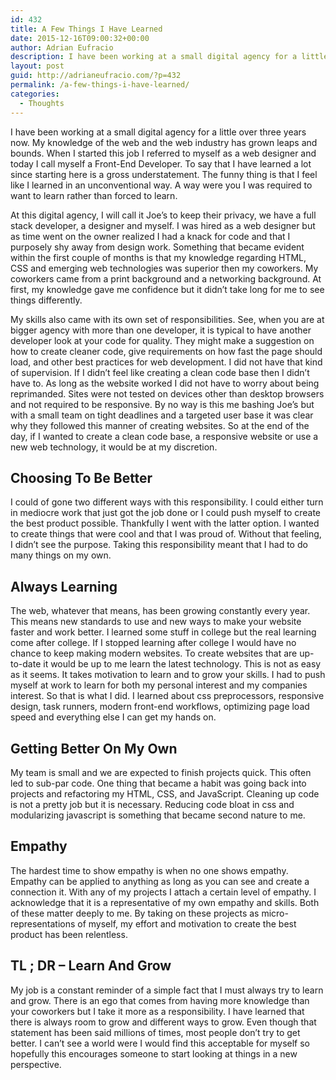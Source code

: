 ```yaml
---
id: 432
title: A Few Things I Have Learned
date: 2015-12-16T09:00:32+00:00
author: Adrian Eufracio
description: I have been working at a small digital agency for a little over three years now. To say that I have learned a lot since starting here is a gross understatement. The funny thing is that I feel like I learned in an unconventional way. A way were you I was required to want to learn rather than forced to learn.
layout: post
guid: http://adrianeufracio.com/?p=432
permalink: /a-few-things-i-have-learned/
categories:
  - Thoughts
---
```

I have been working at a small digital agency for a little over three years now. My knowledge of the web and the web industry has grown leaps and bounds. When I started this job I referred to myself as a web designer and today I call myself a Front-End Developer. To say that I have learned a lot since starting here is a gross understatement. The funny thing is that I feel like I learned in an unconventional way. A way were you I was required to want to learn rather than forced to learn.

At this digital agency, I will call it Joe&#8217;s to keep their privacy, we have a full stack developer, a designer and myself. I was hired as a web designer but as time went on the owner realized I had a knack for code and that I purposely shy away from design work. Something that became evident within the first couple of months is that my knowledge regarding HTML, CSS and emerging web technologies was superior then my coworkers. My coworkers came from a print background and a networking background. At first, my knowledge gave me confidence but it didn&#8217;t take long for me to see things differently.

My skills also came with its own set of responsibilities. See, when you are at bigger agency with more than one developer, it is typical to have another developer look at your code for quality. They might make a suggestion on how to create cleaner code, give requirements on how fast the page should load, and other best practices for web development. I did not have that kind of supervision. If I didn&#8217;t feel like creating a clean code base then I didn&#8217;t have to. As long as the website worked I did not have to worry about being reprimanded. Sites were not tested on devices other than desktop browsers and not required to be responsive. By no way is this me bashing Joe&#8217;s but with a small team on tight deadlines and a targeted user base it was clear why they followed this manner of creating websites. So at the end of the day, if I wanted to create a clean code base, a responsive website or use a new web technology, it would be at my discretion.

## Choosing To Be Better

I could of gone two different ways with this responsibility. I could either turn in mediocre work that just got the job done or I could push myself to create the best product possible. Thankfully I went with the latter option. I wanted to create things that were cool and that I was proud of. Without that feeling, I didn&#8217;t see the purpose. Taking this responsibility meant that I had to do many things on my own.

## Always Learning

The web, whatever that means, has been growing constantly every year. This means new standards to use and new ways to make your website faster and work better. I learned some stuff in college but the real learning come after college. If I stopped learning after college I would have no chance to keep making modern websites. To create websites that are up-to-date it would be up to me learn the latest technology. This is not as easy as it seems. It takes motivation to learn and to grow your skills. I had to push myself at work to learn for both my personal interest and my companies interest. So that is what I did. I learned about css preprocessors, responsive design, task runners, modern front-end workflows, optimizing page load speed and everything else I can get my hands on.

## Getting Better On My Own

My team is small and we are expected to finish projects quick. This often led to sub-par code. One thing that became a habit was going back into projects and refactoring my HTML, CSS, and JavaScript. Cleaning up code is not a pretty job but it is necessary. Reducing code bloat in css and modularizing javascript is something that became second nature to me.

## Empathy

The hardest time to show empathy is when no one shows empathy. Empathy can be applied to anything as long as you can see and create a connection it. With any of my projects I attach a certain level of empathy. I acknowledge that it is a representative of my own empathy and skills. Both of these matter deeply to me. By taking on these projects as micro-representations of myself, my effort and motivation to create the best product has been relentless.

## TL ; DR &#8211; Learn And Grow

My job is a constant reminder of a simple fact that I must always try to learn and grow. There is an ego that comes from having more knowledge than your coworkers but I take it more as a responsibility. I have learned that there is always room to grow and different ways to grow. Even though that statement has been said millions of times, most people don&#8217;t try to get better. I can&#8217;t see a world were I would find this acceptable for myself so hopefully this encourages someone to start looking at things in a new perspective.